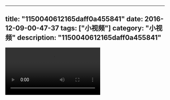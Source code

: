 
---
title: "1150040612165daff0a455841"
date: 2016-12-09-00-47-37
tags: ["小视频"]
category: "小视频"
description: "1150040612165daff0a455841"
---
<video src="http://ohtsqip0g.bkt.clouddn.com/1150040612165daff0a455841.mp4" controls="controls"></video>
